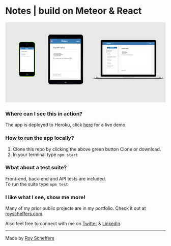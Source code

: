 # Notes | build on Meteor & React

![RS Notes | Mobile responsive app build on Meteor & React](https://github.com/rscheffers82/Meteor-notes/blob/master/public/images/responsive-overview-notes.jpg?raw=1)

### Where can I see this in action?
The app is deployed to Heroku, click [here](https://rs-notes.herokuapp.com) for a live demo.

### How to run the app locally?
1. Clone this repo by clicking the above green button Clone or download.
2. In your terminal type `npm start`

### What about a test suite?
Front-end, back-end and API tests are included.<br/>
To run the suite type `npm test`

### I like what I see, show me more!
Many of my prior public projects are in my portfolio. Check it out at [royscheffers.com](http://royscheffers.com/#portfolio).

Also feel free to connect with me on [Twitter](http://twitter.com/roycode11) & [LinkedIn](https://www.linkedin.com/in/royscheffers).


---
Made by [Roy Scheffers](http://royscheffers.com)
